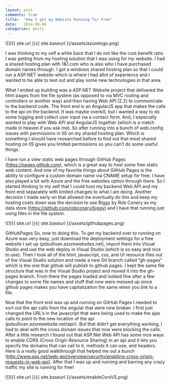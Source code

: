 ```yaml
---
layout: post
comments: true
title:  "How I got my Website Running for Free"
date:   2014-09-04
categories: posts
---
```


![]({{ site.url }}{{ site.baseurl }}/assets/azurelogo.png)



I was thinking to my self a while back that I do not like the cost benefit ratio I was getting from my hosting solution that I was using for my website. I had a shared hosting plan with 1&1.com who is also who I have purchased domain names through. I got a windows shared hosting plan so that I could run a ASP.NET website which is where I had allot of experience and I wanted to be able to test out and play some new technologies in that area.

What I ended up building was a ASP.NET Website project that delivered the html pages from the file system (as opposed to via MVC routing and controllers or another way) and then having Web API (2.2) to communicate to the backend code. The front end is an AngularJS app that makes the calls to the api on the backend. It was maybe overkill, but I wanted a way to do some logging and collect user input via a contact form. And, I especially wanted to play with Web API and AngularJS together (which is a match made in heaven if you ask me). So after running into a bunch of web.config issues with permissions in IIS on my shared hosting plan. Which is something I should have researched before to find out that most shared hosting on IIS gives you limited permissions so you can’t do some useful things.

I have run a view static web pages through GitHub Pages (https://pages.github.com), which is a great way to host some free static web content. And one of my favorite things about GitHub Pages is the ability to configure a custom domain name via CNAME setup for free. I have also played a bit with Azure and the free websites option through there. So I started thinking to my self that I could host my backend Web API and my front end separately with limited changes to what I am doing. Another decision I made early on that allowed me eventually do this and keep my hosting costs down was the decision to use Biggy by Rob Conery as my data store (https://github.com/robconery/biggy) and I have that running just using files in the file system.


![]({{ site.url }}{{ site.baseurl }}/assets/githubpages.png)



GitHubPages
So, now to doing this. To get my backend over to running on Azure was very easy, just download the deployment settings for a free website I set up (pdsullivan.azurewebsites.net), import them into Visual Studio and use the web deploy in Visual Studio (which is so easy and nice to use). Then I took all of the html, javascript, css, and UI resource files out of the Visual Studio solution and made a new Git branch called “gh-pages” which is the one that github will publish to github pages. I kept the same file structure that was in the Visual Studio project and moved it into the gh-pages branch. From there the pages loaded and looked fine after a few changes to some file names and stuff that now were messed up since github pages makes you have capitalization the same when you link to a file.

Now that the front end was up and running on GitHub Pages I needed to sort out the api calls from the angular that were now broken. I first just changed the URL’s in the javascript that were being used to make the ajax calls to point to the new location of the api (pdsullivan.azurewebsite.net/api/). But that didn’t get everything working, I had to deal with the cross domain issues that now were blocking the calls. After a little research I found out that ASP.Net Web API has some nice ways to enable CORS (Cross Origin Resource Sharing) in an api and it lets you specify the domains that can call to it, methods it can use, and headers. Here is a really good walkthrough that helped me out a bunch (http://www.asp.net/web-api/overview/security/enabling-cross-origin-requests-in-web-api). After that I was up and running and barring any crazy traffic my site is running for free!


![]({{ site.url }}{{ site.baseurl }}/assets/enableCorsVS.png)
